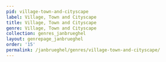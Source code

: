 ```yaml
---
pid: village-town-and-cityscape
label: Village, Town and Cityscape
title: Village, Town and Cityscape
genre: Village, Town and Cityscape
collection: genres_janbrueghel
layout: genrepage_janbrueghel
order: '15'
permalink: /janbrueghel/genres/village-town-and-cityscape/
---
```

